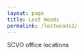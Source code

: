 ```yaml
---
layout: page
title: Lost Woods
permalink: /lostwoods2/
---
```

<p> SCVO office locations </p>
<div id="map-canvas"></div>

<script type="text/javascript" src="https://maps.googleapis.com/maps/api/js?key=AIzaSyBczbNIYsrrbOLxudm2oZq9t1xzLLpA2cg"></script>

<script type="text/javascript">
  var orgName = 'Scottish Council for Voluntary Organisations';
  var addresses = [
  'Mansfield Traquair Centre, 15 Mansfield Place, Edinburgh, EH3 6BB, UK',
  'Brunswick House, 51 Wilson St, Glasgow, G1 1UZ, UK',
  'Fairways House, Fairways Business Park, Castle Heather, Inverness, IV2 6AA, UK',
  'Hayweight House, 23 Lauriston Street, Edinburgh, EH3 9DQ, UK'
  ];
  
  function main(){
    var geocoder, map, i;
    
    var mapOptions = {
      center: {lat: 56.490671, lng: -4.202646},
      zoom: 7,
      mapTypeId: google.maps.MapTypeId.ROADMAP,
      disableDefaultUI: true,
      mapTypeControl: true
    };
    
    map = new google.maps.Map(document.getElementById('map-canvas'),mapOptions);
    geocoder = new google.maps.Geocoder();
    
    
    
    $.getJSON("/projects.html", function(data){
      $.each(data.projects, function(i, field){

        geocoder.geocode({'address': field.postcode}, function(result, statusCode){
          if(statusCode == google.maps.GeocoderStatus.OK){
            var marker = new google.maps.Marker({
              map:map,
              position: result[0].geometry.location,
              title: orgName
            });
            var infoWindow = new google.maps.InfoWindow({
              content: '<h1>' + orgName + '</h1>' + '<p>' + /*addresses[i]*/'No Skull Kids here ' + '\u2620' + '</p>'
            });
            google.maps.event.addListener(marker, 'click', function(){infoWindow.open(map,marker);});
          }
        });
      
        $("#foo").append(field.postcode + ", ");

      });
    });
    
    
  }
  
  google.maps.event.addDomListener(window, 'load', main);
  
 </script>
